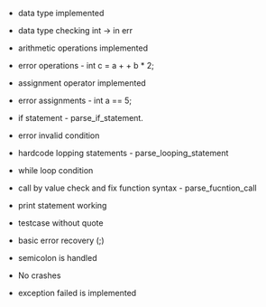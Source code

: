 - data type implemented
- data type checking int -> in err

- arithmetic operations implemented
- error operations - int c = a + + b * 2;

- assignment operator implemented
- error assignments - int a == 5;

- if statement - parse_if_statement. 
- error invalid condition


- hardcode lopping statements - parse_looping_statement
- while loop condition

- call by value check and fix function syntax - parse_fucntion_call

- print statement working
- testcase without quote

- basic error recovery (;)
- semicolon is handled

- No crashes
- exception failed is implemented